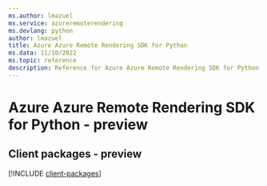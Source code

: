 ```yaml
---
ms.author: lmazuel
ms.service: azureremoterendering
ms.devlang: python
author: lmazuel
title: Azure Azure Remote Rendering SDK for Python
ms.data: 11/10/2022
ms.topic: reference
description: Reference for Azure Azure Remote Rendering SDK for Python
---
```

# Azure Azure Remote Rendering SDK for Python - preview

## Client packages - preview
[!INCLUDE [client-packages](azure-remote-rendering-client-index.md)]